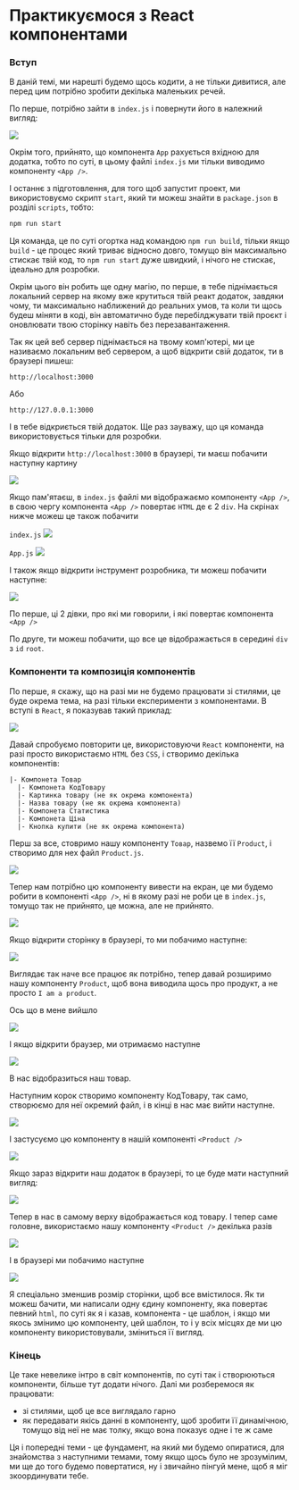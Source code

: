 # Практикуємося з React компонентами

### Вступ
В даній темі, ми нарешті будемо щось кодити, а не тільки дивитися, але перед цим потрібно зробити декілька маленьких речей. 

По перше, потрібно зайти в `index.js` і повернути його в належний вигляд:

<img src="./assets/react-component-practice-01.png">

Окрім того, прийнято, що компонента `App` рахується вхідною для додатка, тобто по суті, в цьому файлі `index.js` ми тільки виводимо компоненту `<App />`.

І останнє з підготовлення, для того щоб запустит проект, ми використовуємо скрипт `start`, який ти можеш знайти в `package.json` в розділі `scripts`, тобто:

```bash
npm run start
```

Ця команда, це по суті огортка над командою `npm run build`, тільки якщо `build` - це процес який триває відносно довго, томущо він максимально стискає твій код, то `npm run start` дуже швидкий, і нічого не стискає, ідеально для розробки.

Окрім цього він робить ще одну магію, по перше, в тебе піднімається локальний сервер на якому вже крутиться твій реакт додаток, завдяки чому, ти максимально наближений до реальних умов, та коли ти щось будеш міняти в коді, він автоматично буде перебілджувати твій проєкт і оновлювати твою сторінку навіть без перезавантаження.

Так як цей веб сервер піднімається на твому комп'ютері, ми це називаємо локальним веб сервером, а щоб відкрити свій додаток, ти в браузері пишеш:

`http://localhost:3000`

Або

`http://127.0.0.1:3000`

І в тебе відкриється твій додаток. Ще раз зауважу, що ця команда використовується тільки для розробки.

Якщо відкрити `http://localhost:3000` в браузері, ти маєш побачити наступну картину

<img src="./assets/react-component-practice-02.png">

Якщо пам'ятаєш, в `index.js` файлі ми відображаємо компоненту `<App />`, в свою чергу компонента `<App />` повертає `HTML` де є 2 `div`. На скрінах нижче можеш це також побачити

`index.js`
<img src="./assets/react-component-practice-01.png">

`App.js`
<img src="./assets/react-component-practice-03.png">

І також якщо відкрити інструмент розробника, ти можеш побачити наступне:

<img src="./assets/react-component-practice-04.png">

По перше, ці 2 дівки, про які ми говорили, і які повертає компонента `<App />`

По друге, ти можеш побачити, що все це відображається в середині `div` з `id` `root`. 

### Компоненти та композиція компонентів
По перше, я скажу, що на разі ми не будемо працювати зі стилями, це буде окрема тема, на разі тільки експерименти з компонентами. В вступі в `React`, я показував такий приклад:

<img src="./assets/react-intro-2.png">

Давай спробуємо повторити це, використовуючи `React` компоненти, на разі просто використаємо `HTML` без `CSS`, і створимо декілька компонентів:

```
|- Компонета Товар
  |- Компонета КодТовару
  |- Картинка товару (не як окрема компонента)
  |- Назва товару (не як окрема компонента)
  |- Компонета Статистика
  |- Компонета Ціна
  |- Кнопка купити (не як окрема компонента)
```

Перш за все, стовримо нашу компоненту `Товар`, назвемо її `Product`, і створимо для нех файл `Product.js`.

<img src="./assets/react-component-practice-05.png">

Тепер нам потрібно цю компоненту вивести на екран, це ми будемо робити в компоненті `<App />`, ні в якому разі не роби це в `index.js`, томущо так не прийнято, це можна, але не прийнято.

<img src="./assets/react-component-practice-06.png">

Якщо відкрити сторінку в браузері, то ми побачимо наступне:

<img src="./assets/react-component-practice-07.png">

Виглядає так наче все працює як потрібно, тепер давай розширимо нашу компоненту `Product`, щоб вона виводила щось про продукт, а не просто `I am a product`.

Ось що в мене вийшло

<img src="./assets/react-component-practice-08.png">

І якщо відкрити браузер, ми отримаємо наступне

<img src="./assets/react-component-practice-09.png">

В нас відобразиться наш товар.

Наступним корок створимо компоненту КодТовару, так само, створюємо для неї окремий файл, і в кінці в нас має вийти наступне.

<img src="./assets/react-component-practice-10.png">

І застусуємо цю компоненту в нашій компоненті `<Product />`

<img src="./assets/react-component-practice-11.png">

Якщо зараз відкрити наш додаток в браузері, то це буде мати наступний вигляд:

<img src="./assets/react-component-practice-12.png">

Тепер в нас в самому верху відображається код товару. І тепер саме головне, використаємо нашу компоненту `<Product />` декілька разів

<img src="./assets/react-component-practice-13.png">

І в браузері ми побачимо наступне

<img src="./assets/react-component-practice-14.png">

Я спеціально зменшив розмір сторінки, щоб все вмістилося. Як ти можеш бачити, ми написали одну єдину компоненту, яка повертає певний `html`, по суті як я і казав, компонента - це шаблон, і якщо ми якось змінимо цю компоненту, цей шаблон, то і у всіх місцях де ми цю компоненту використовували, зміниться її вигляд.

### Кінець

Це таке невелике інтро в світ компонентів, по суті так і створюються компоненти, більше тут додати нічого. Далі ми розберемося як працювати:
- зі стилями, щоб це все виглядало гарно
- як передавати якісь данні в компоненту, щоб зробити її динамічною, томущо від неї не має толку, якщо вона показує одне і те ж саме

Ця і попередні теми - це фундамент, на який ми будемо опиратися, для знайомства з наступними темами, тому якщо щось було не зрозумілим, ми ще до того будемо повертатися, ну і звичайно пінгуй мене, щоб я міг зкоординувати тебе.


